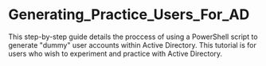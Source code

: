 # Generating_Practice_Users_For_AD
This step-by-step guide details the proccess of using a PowerShell script to generate "dummy" user accounts within Active Directory. This tutorial is for users who wish to experiment and practice with Active Directory. 
